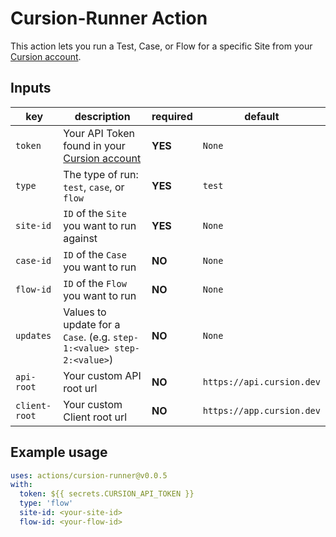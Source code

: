 # Cursion-Runner Action

This action lets you run a Test, Case, or Flow for a specific Site from your [Cursion account](https://app.cursion.dev/account).


## Inputs

| key | description | required | default | 
| --- | --- | --- | --- |
| `token` | Your API Token found in your [Cursion account](https://app.cursion.dev/account) | **YES** | `None` |
| `type` | The type of run: `test`, `case`, or `flow` | **YES** | `test` |
| `site-id` | `ID` of the `Site` you want to run against | **YES** | `None` |
| `case-id` | `ID` of the `Case` you want to run | **NO** | `None` |
| `flow-id` | `ID` of the `Flow` you want to run | **NO** | `None` |
| `updates` | Values to update for a `Case`. (e.g. `step-1:<value> step-2:<value>`)| **NO** | `None` |
| `api-root` | Your custom API root url | **NO** | `https://api.cursion.dev` |
| `client-root` | Your custom Client root url | **NO** | `https://app.cursion.dev` |

## Example usage

``` yml
uses: actions/cursion-runner@v0.0.5
with:
  token: ${{ secrets.CURSION_API_TOKEN }}
  type: 'flow'
  site-id: <your-site-id>
  flow-id: <your-flow-id>
```